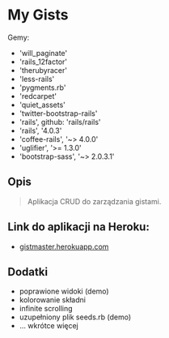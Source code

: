 My Gists
=========


Gemy:
- 'will_paginate'
- 'rails_12factor'
- 'therubyracer'
- 'less-rails'
- 'pygments.rb'
- 'redcarpet'
- 'quiet_assets'
- 'twitter-bootstrap-rails'
- 'rails', github: 'rails/rails'
- 'rails', '4.0.3'
- 'coffee-rails', '~> 4.0.0'
- 'uglifier', '>= 1.3.0'
- 'bootstrap-sass', '~> 2.0.3.1'

Opis
--------------

> Aplikacja CRUD do zarządzania gistami.  


Link do aplikacji na Heroku:
--------------

- [gistmaster.herokuapp.com](http://gistmaster.herokuapp.com/)



Dodatki
--------------
- poprawione widoki (demo)
- kolorowanie składni
- infinite scrolling
- uzupełniony plik seeds.rb (demo)
- ... wkrótce więcej